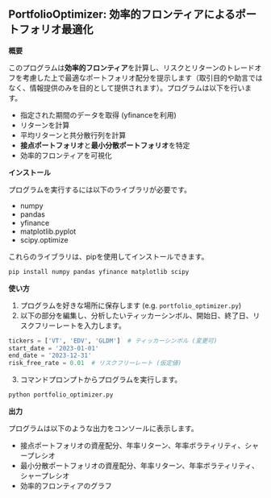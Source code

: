 ## PortfolioOptimizer: 効率的フロンティアによるポートフォリオ最適化

**概要**

このプログラムは**効率的フロンティア**を計算し、リスクとリターンのトレードオフを考慮した上で最適なポートフォリオ配分を提示します（取引目的や助言ではなく、情報提供のみを目的として提供されます）。プログラムは以下を行います。

* 指定された期間のデータを取得 (yfinanceを利用)
* リターンを計算
* 平均リターンと共分散行列を計算
* **接点ポートフォリオ**と**最小分散ポートフォリオ**を特定
* 効率的フロンティアを可視化

**インストール**

プログラムを実行するには以下のライブラリが必要です。

* numpy
* pandas
* yfinance
* matplotlib.pyplot
* scipy.optimize

これらのライブラリは、pipを使用してインストールできます。

```bash
pip install numpy pandas yfinance matplotlib scipy
```

**使い方**

1.  プログラムを好きな場所に保存します (e.g. `portfolio_optimizer.py`)
2.  以下の部分を編集し、分析したいティッカーシンボル、開始日、終了日、リスクフリーレートを入力します。

```python
tickers = ['VT', 'EDV', 'GLDM']  # ティッカーシンボル (変更可)
start_date = '2023-01-01'
end_date = '2023-12-31'
risk_free_rate = 0.01  # リスクフリーレート (仮定値)
```

3.  コマンドプロンプトからプログラムを実行します。

```bash
python portfolio_optimizer.py
```

**出力**

プログラムは以下のような出力をコンソールに表示します。

* 接点ポートフォリオの資産配分、年率リターン、年率ボラティリティ、シャープレシオ
* 最小分散ポートフォリオの資産配分、年率リターン、年率ボラティリティ、シャープレシオ
* 効率的フロンティアのグラフ
